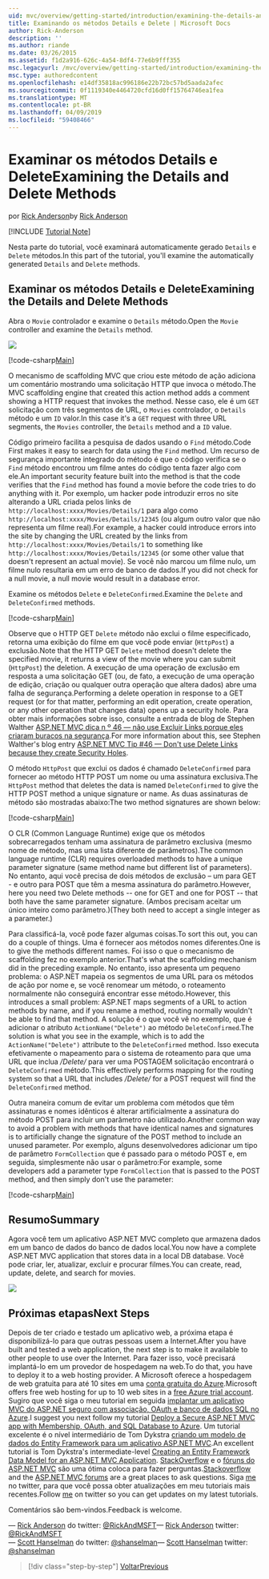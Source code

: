 ```yaml
---
uid: mvc/overview/getting-started/introduction/examining-the-details-and-delete-methods
title: Examinando os métodos Details e Delete | Microsoft Docs
author: Rick-Anderson
description: ''
ms.author: riande
ms.date: 03/26/2015
ms.assetid: f1d2a916-626c-4a54-8df4-77e6b9fff355
msc.legacyurl: /mvc/overview/getting-started/introduction/examining-the-details-and-delete-methods
msc.type: authoredcontent
ms.openlocfilehash: e14df35818ac996186e22b72bc57bd5aada2afec
ms.sourcegitcommit: 0f1119340e4464720cfd16d0ff15764746ea1fea
ms.translationtype: MT
ms.contentlocale: pt-BR
ms.lasthandoff: 04/09/2019
ms.locfileid: "59408466"
---
```

# <a name="examining-the-details-and-delete-methods"></a><span data-ttu-id="d5e6c-102">Examinar os métodos Details e Delete</span><span class="sxs-lookup"><span data-stu-id="d5e6c-102">Examining the Details and Delete Methods</span></span>

<span data-ttu-id="d5e6c-103">por [Rick Anderson]((https://twitter.com/RickAndMSFT))</span><span class="sxs-lookup"><span data-stu-id="d5e6c-103">by [Rick Anderson]((https://twitter.com/RickAndMSFT))</span></span>

[!INCLUDE [Tutorial Note](sample/code-location.md)]

<span data-ttu-id="d5e6c-104">Nesta parte do tutorial, você examinará automaticamente gerado `Details` e `Delete` métodos.</span><span class="sxs-lookup"><span data-stu-id="d5e6c-104">In this part of the tutorial, you'll examine the automatically generated `Details` and `Delete` methods.</span></span>

## <a name="examining-the-details-and-delete-methods"></a><span data-ttu-id="d5e6c-105">Examinar os métodos Details e Delete</span><span class="sxs-lookup"><span data-stu-id="d5e6c-105">Examining the Details and Delete Methods</span></span>

<span data-ttu-id="d5e6c-106">Abra o `Movie` controlador e examine o `Details` método.</span><span class="sxs-lookup"><span data-stu-id="d5e6c-106">Open the `Movie` controller and examine the `Details` method.</span></span>

![](examining-the-details-and-delete-methods/_static/image1.png)

[!code-csharp[Main](examining-the-details-and-delete-methods/samples/sample1.cs)]

<span data-ttu-id="d5e6c-107">O mecanismo de scaffolding MVC que criou este método de ação adiciona um comentário mostrando uma solicitação HTTP que invoca o método.</span><span class="sxs-lookup"><span data-stu-id="d5e6c-107">The MVC scaffolding engine that created this action method adds a comment showing a HTTP request that invokes the method.</span></span> <span data-ttu-id="d5e6c-108">Nesse caso, ele é um `GET` solicitação com três segmentos de URL, o `Movies` controlador, o `Details` método e um `ID` valor.</span><span class="sxs-lookup"><span data-stu-id="d5e6c-108">In this case it's a `GET` request with three URL segments, the `Movies` controller, the `Details` method and a `ID` value.</span></span>

<span data-ttu-id="d5e6c-109">Código primeiro facilita a pesquisa de dados usando o `Find` método.</span><span class="sxs-lookup"><span data-stu-id="d5e6c-109">Code First makes it easy to search for data using the `Find` method.</span></span> <span data-ttu-id="d5e6c-110">Um recurso de segurança importante integrado do método é que o código verifica se o `Find` método encontrou um filme antes do código tenta fazer algo com ele.</span><span class="sxs-lookup"><span data-stu-id="d5e6c-110">An important security feature built into the method is that the code verifies that the `Find` method has found a movie before the code tries to do anything with it.</span></span> <span data-ttu-id="d5e6c-111">Por exemplo, um hacker pode introduzir erros no site alterando a URL criada pelos links de `http://localhost:xxxx/Movies/Details/1` para algo como `http://localhost:xxxx/Movies/Details/12345` (ou algum outro valor que não representa um filme real).</span><span class="sxs-lookup"><span data-stu-id="d5e6c-111">For example, a hacker could introduce errors into the site by changing the URL created by the links from `http://localhost:xxxx/Movies/Details/1` to something like `http://localhost:xxxx/Movies/Details/12345` (or some other value that doesn't represent an actual movie).</span></span> <span data-ttu-id="d5e6c-112">Se você não marcou um filme nulo, um filme nulo resultaria em um erro de banco de dados.</span><span class="sxs-lookup"><span data-stu-id="d5e6c-112">If you did not check for a null movie, a null movie would result in a database error.</span></span>

<span data-ttu-id="d5e6c-113">Examine os métodos `Delete` e `DeleteConfirmed`.</span><span class="sxs-lookup"><span data-stu-id="d5e6c-113">Examine the `Delete` and `DeleteConfirmed` methods.</span></span>

[!code-csharp[Main](examining-the-details-and-delete-methods/samples/sample2.cs?highlight=17)]

<span data-ttu-id="d5e6c-114">Observe que o HTTP GET `Delete` método não exclui o filme especificado, retorna uma exibição do filme em que você pode enviar (`HttpPost`) a exclusão.</span><span class="sxs-lookup"><span data-stu-id="d5e6c-114">Note that the HTTP GET `Delete` method doesn't delete the specified movie, it returns a view of the movie where you can submit (`HttpPost`) the deletion.</span></span> <span data-ttu-id="d5e6c-115">A execução de uma operação de exclusão em resposta a uma solicitação GET (ou, de fato, a execução de uma operação de edição, criação ou qualquer outra operação que altera dados) abre uma falha de segurança.</span><span class="sxs-lookup"><span data-stu-id="d5e6c-115">Performing a delete operation in response to a GET request (or for that matter, performing an edit operation, create operation, or any other operation that changes data) opens up a security hole.</span></span> <span data-ttu-id="d5e6c-116">Para obter mais informações sobre isso, consulte a entrada de blog de Stephen Walther [ASP.NET MVC dica n º 46 — não use Excluir Links porque eles criaram buracos na segurança](http://stephenwalther.com/blog/archive/2009/01/21/asp.net-mvc-tip-46-ndash-donrsquot-use-delete-links-because.aspx).</span><span class="sxs-lookup"><span data-stu-id="d5e6c-116">For more information about this, see Stephen Walther's blog entry [ASP.NET MVC Tip #46 — Don't use Delete Links because they create Security Holes](http://stephenwalther.com/blog/archive/2009/01/21/asp.net-mvc-tip-46-ndash-donrsquot-use-delete-links-because.aspx).</span></span>

<span data-ttu-id="d5e6c-117">O método `HttpPost` que exclui os dados é chamado `DeleteConfirmed` para fornecer ao método HTTP POST um nome ou uma assinatura exclusiva.</span><span class="sxs-lookup"><span data-stu-id="d5e6c-117">The `HttpPost` method that deletes the data is named `DeleteConfirmed` to give the HTTP POST method a unique signature or name.</span></span> <span data-ttu-id="d5e6c-118">As duas assinaturas de método são mostradas abaixo:</span><span class="sxs-lookup"><span data-stu-id="d5e6c-118">The two method signatures are shown below:</span></span>

[!code-csharp[Main](examining-the-details-and-delete-methods/samples/sample3.cs)]

<span data-ttu-id="d5e6c-119">O CLR (Common Language Runtime) exige que os métodos sobrecarregados tenham uma assinatura de parâmetro exclusiva (mesmo nome de método, mas uma lista diferente de parâmetros).</span><span class="sxs-lookup"><span data-stu-id="d5e6c-119">The common language runtime (CLR) requires overloaded methods to have a unique parameter signature (same method name but different list of parameters).</span></span> <span data-ttu-id="d5e6c-120">No entanto, aqui você precisa de dois métodos de exclusão – um para GET - e outro para POST que têm a mesma assinatura do parâmetro.</span><span class="sxs-lookup"><span data-stu-id="d5e6c-120">However, here you need two Delete methods -- one for GET and one for POST -- that both have the same parameter signature.</span></span> <span data-ttu-id="d5e6c-121">(Ambos precisam aceitar um único inteiro como parâmetro.)</span><span class="sxs-lookup"><span data-stu-id="d5e6c-121">(They both need to accept a single integer as a parameter.)</span></span>

<span data-ttu-id="d5e6c-122">Para classificá-la, você pode fazer algumas coisas.</span><span class="sxs-lookup"><span data-stu-id="d5e6c-122">To sort this out, you can do a couple of things.</span></span> <span data-ttu-id="d5e6c-123">Uma é fornecer aos métodos nomes diferentes.</span><span class="sxs-lookup"><span data-stu-id="d5e6c-123">One is to give the methods different names.</span></span> <span data-ttu-id="d5e6c-124">Foi isso o que o mecanismo de scaffolding fez no exemplo anterior.</span><span class="sxs-lookup"><span data-stu-id="d5e6c-124">That's what the scaffolding mechanism did in the preceding example.</span></span> <span data-ttu-id="d5e6c-125">No entanto, isso apresenta um pequeno problema: o ASP.NET mapeia os segmentos de uma URL para os métodos de ação por nome e, se você renomear um método, o roteamento normalmente não conseguirá encontrar esse método.</span><span class="sxs-lookup"><span data-stu-id="d5e6c-125">However, this introduces a small problem: ASP.NET maps segments of a URL to action methods by name, and if you rename a method, routing normally wouldn't be able to find that method.</span></span> <span data-ttu-id="d5e6c-126">A solução é o que você vê no exemplo, que é adicionar o atributo `ActionName("Delete")` ao método `DeleteConfirmed`.</span><span class="sxs-lookup"><span data-stu-id="d5e6c-126">The solution is what you see in the example, which is to add the `ActionName("Delete")` attribute to the `DeleteConfirmed` method.</span></span> <span data-ttu-id="d5e6c-127">Isso executa efetivamente o mapeamento para o sistema de roteamento para que uma URL que inclua */Delete/* para ver uma POSTAGEM solicitação encontrará o `DeleteConfirmed` método.</span><span class="sxs-lookup"><span data-stu-id="d5e6c-127">This effectively performs mapping for the routing system so that a URL that includes */Delete/* for a POST request will find the `DeleteConfirmed` method.</span></span>

<span data-ttu-id="d5e6c-128">Outra maneira comum de evitar um problema com métodos que têm assinaturas e nomes idênticos é alterar artificialmente a assinatura do método POST para incluir um parâmetro não utilizado.</span><span class="sxs-lookup"><span data-stu-id="d5e6c-128">Another common way to avoid a problem with methods that have identical names and signatures is to artificially change the signature of the POST method to include an unused parameter.</span></span> <span data-ttu-id="d5e6c-129">Por exemplo, alguns desenvolvedores adicionar um tipo de parâmetro `FormCollection` que é passado para o método POST e, em seguida, simplesmente não usar o parâmetro:</span><span class="sxs-lookup"><span data-stu-id="d5e6c-129">For example, some developers add a parameter type `FormCollection` that is passed to the POST method, and then simply don't use the parameter:</span></span>

[!code-csharp[Main](examining-the-details-and-delete-methods/samples/sample4.cs)]

## <a name="summary"></a><span data-ttu-id="d5e6c-130">Resumo</span><span class="sxs-lookup"><span data-stu-id="d5e6c-130">Summary</span></span>

<span data-ttu-id="d5e6c-131">Agora você tem um aplicativo ASP.NET MVC completo que armazena dados em um banco de dados do banco de dados local.</span><span class="sxs-lookup"><span data-stu-id="d5e6c-131">You now have a complete ASP.NET MVC application that stores data in a local DB database.</span></span> <span data-ttu-id="d5e6c-132">Você pode criar, ler, atualizar, excluir e procurar filmes.</span><span class="sxs-lookup"><span data-stu-id="d5e6c-132">You can create, read, update, delete, and search for movies.</span></span>

![](examining-the-details-and-delete-methods/_static/image2.png)

## <a name="next-steps"></a><span data-ttu-id="d5e6c-133">Próximas etapas</span><span class="sxs-lookup"><span data-stu-id="d5e6c-133">Next Steps</span></span>

<span data-ttu-id="d5e6c-134">Depois de ter criado e testado um aplicativo web, a próxima etapa é disponibilizá-lo para que outras pessoas usem a Internet.</span><span class="sxs-lookup"><span data-stu-id="d5e6c-134">After you have built and tested a web application, the next step is to make it available to other people to use over the Internet.</span></span> <span data-ttu-id="d5e6c-135">Para fazer isso, você precisará implantá-lo em um provedor de hospedagem na web.</span><span class="sxs-lookup"><span data-stu-id="d5e6c-135">To do that, you have to deploy it to a web hosting provider.</span></span> <span data-ttu-id="d5e6c-136">A Microsoft oferece a hospedagem de web gratuita para até 10 sites em uma [conta gratuita do Azure](https://www.windowsazure.com/pricing/free-trial/?WT.mc_id=A443DD604).</span><span class="sxs-lookup"><span data-stu-id="d5e6c-136">Microsoft offers free web hosting for up to 10 web sites in a [free Azure trial account](https://www.windowsazure.com/pricing/free-trial/?WT.mc_id=A443DD604).</span></span> <span data-ttu-id="d5e6c-137">Sugiro que você siga o meu tutorial em seguida [implantar um aplicativo MVC do ASP.NET seguro com associação, OAuth e banco de dados SQL no Azure](https://docs.microsoft.com/aspnet/core/security/authorization/secure-data).</span><span class="sxs-lookup"><span data-stu-id="d5e6c-137">I suggest you next follow my tutorial [Deploy a Secure ASP.NET MVC app with Membership, OAuth, and SQL Database to Azure](https://docs.microsoft.com/aspnet/core/security/authorization/secure-data).</span></span> <span data-ttu-id="d5e6c-138">Um tutorial excelente é o nível intermediário de Tom Dykstra [criando um modelo de dados do Entity Framework para um aplicativo ASP.NET MVC](../getting-started-with-ef-using-mvc/creating-an-entity-framework-data-model-for-an-asp-net-mvc-application.md).</span><span class="sxs-lookup"><span data-stu-id="d5e6c-138">An excellent tutorial is Tom Dykstra's intermediate-level [Creating an Entity Framework Data Model for an ASP.NET MVC Application](../getting-started-with-ef-using-mvc/creating-an-entity-framework-data-model-for-an-asp-net-mvc-application.md).</span></span> <span data-ttu-id="d5e6c-139">[StackOverflow](http://stackoverflow.com/help) e o [fóruns do ASP.NET MVC](https://forums.asp.net/1146.aspx) são uma ótima coloca para fazer perguntas.</span><span class="sxs-lookup"><span data-stu-id="d5e6c-139">[Stackoverflow](http://stackoverflow.com/help) and the [ASP.NET MVC forums](https://forums.asp.net/1146.aspx) are a great places to ask questions.</span></span> <span data-ttu-id="d5e6c-140">Siga [me](https://twitter.com/RickAndMSFT) no twitter, para que você possa obter atualizações em meu tutoriais mais recentes.</span><span class="sxs-lookup"><span data-stu-id="d5e6c-140">Follow [me](https://twitter.com/RickAndMSFT) on twitter so you can get updates on my latest tutorials.</span></span>

<span data-ttu-id="d5e6c-141">Comentários são bem-vindos.</span><span class="sxs-lookup"><span data-stu-id="d5e6c-141">Feedback is welcome.</span></span>

<span data-ttu-id="d5e6c-142">— [Rick Anderson](https://blogs.msdn.com/rickAndy) do twitter: [@RickAndMSFT](https://twitter.com/RickAndMSFT)</span><span class="sxs-lookup"><span data-stu-id="d5e6c-142">— [Rick Anderson](https://blogs.msdn.com/rickAndy) twitter: [@RickAndMSFT](https://twitter.com/RickAndMSFT)</span></span>  
<span data-ttu-id="d5e6c-143">— [Scott Hanselman](http://www.hanselman.com/blog/) do twitter: [@shanselman](https://twitter.com/shanselman)</span><span class="sxs-lookup"><span data-stu-id="d5e6c-143">— [Scott Hanselman](http://www.hanselman.com/blog/) twitter: [@shanselman](https://twitter.com/shanselman)</span></span>

> [!div class="step-by-step"]
> [<span data-ttu-id="d5e6c-144">Voltar</span><span class="sxs-lookup"><span data-stu-id="d5e6c-144">Previous</span></span>](adding-validation.md)
